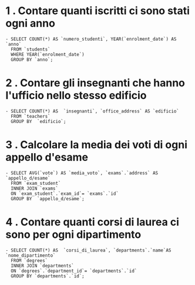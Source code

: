  # 1 . Contare quanti iscritti ci sono stati ogni anno

    - SELECT COUNT(*) AS `numero_studenti`, YEAR(`enrolment_date`) AS `anno`
      FROM `students`
      WHERE YEAR(`enrolment_date`)
      GROUP BY `anno`;

# 2 . Contare gli insegnanti che hanno l'ufficio nello stesso edificio

    - SELECT COUNT(*) AS  `insegnanti`, `office_address` AS `edificio`
      FROM `teachers`
      GROUP BY  `edificio`;

# 3 . Calcolare la media dei voti di ogni appello d'esame

    - SELECT AVG(`vote`) AS `media_voto`, `exams`.`address` AS `appello_d/esame`
      FROM `exam_student`
      INNER JOIN `exams`
      ON `exam_student`.`exam_id`= `exams`.`id`
      GROUP BY  `appello_d/esame`;

# 4 . Contare quanti corsi di laurea ci sono per ogni dipartimento

    - SELECT COUNT(*) AS  `corsi_di_laurea`, `departments`.`name`AS `nome_dipartimento`
      FROM `degrees`
      INNER JOIN `departments`
      ON `degrees`.`department_id`= `departments`.`id`
      GROUP BY `departments`.`id`;